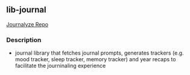 ## lib-journal
[Journalyze Repo](https://github.com/jedlr/journalyze)

### Description
* journal library that fetches journal prompts, generates trackers (e.g. mood tracker, sleep tracker, memory tracker) and year recaps to facilitate the journinaling experience
